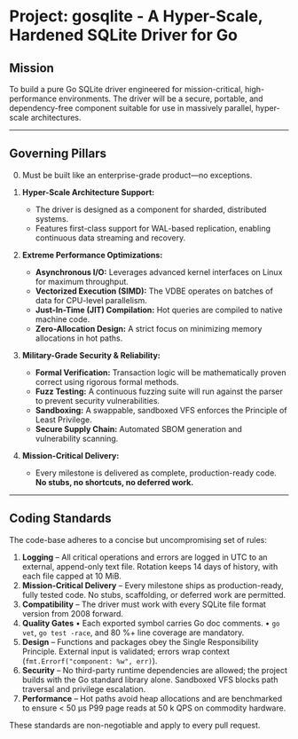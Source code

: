 # **Project: gosqlite - A Hyper-Scale, Hardened SQLite Driver for Go**

## **Mission**
To build a pure Go SQLite driver engineered for mission-critical, high-performance environments. The driver will be a secure, portable, and dependency-free component suitable for use in massively parallel, hyper-scale architectures.

---

## **Governing Pillars**
0. Must be built like an enterprise-grade product—no exceptions.

1.  **Hyper-Scale Architecture Support:**
    *   The driver is designed as a component for sharded, distributed systems.
    *   Features first-class support for WAL-based replication, enabling continuous data streaming and recovery.

2.  **Extreme Performance Optimizations:**
    *   **Asynchronous I/O:** Leverages advanced kernel interfaces on Linux for maximum throughput.
    *   **Vectorized Execution (SIMD):** The VDBE operates on batches of data for CPU-level parallelism.
    *   **Just-In-Time (JIT) Compilation:** Hot queries are compiled to native machine code.
    *   **Zero-Allocation Design:** A strict focus on minimizing memory allocations in hot paths.

3.  **Military-Grade Security & Reliability:**
    *   **Formal Verification:** Transaction logic will be mathematically proven correct using rigorous formal methods.
    *   **Fuzz Testing:** A continuous fuzzing suite will run against the parser to prevent security vulnerabilities.
    *   **Sandboxing:** A swappable, sandboxed VFS enforces the Principle of Least Privilege.
    *   **Secure Supply Chain:** Automated SBOM generation and vulnerability scanning.

4.  **Mission-Critical Delivery:**
    *   Every milestone is delivered as complete, production-ready code. **No stubs, no shortcuts, no deferred work.**

---

## **Coding Standards**

The code-base adheres to a concise but uncompromising set of rules:

1. **Logging** – All critical operations and errors are logged in UTC to an external, append-only text file.  Rotation keeps 14 days of history, with each file capped at 10 MiB.
2. **Mission-Critical Delivery** – Every milestone ships as production-ready, fully tested code.  No stubs, scaffolding, or deferred work are permitted.
3. **Compatibility** – The driver must work with every SQLite file format version from 2008 forward.
4. **Quality Gates**
   • Each exported symbol carries Go doc comments.
   • `go vet`, `go test -race`, and 80 %+ line coverage are mandatory.
5. **Design** – Functions and packages obey the Single Responsibility Principle.  External input is validated; errors wrap context (`fmt.Errorf("component: %w", err)`).
6. **Security** – No third-party runtime dependencies are allowed; the project builds with the Go standard library alone.  Sandboxed VFS blocks path traversal and privilege escalation.
7. **Performance** – Hot paths avoid heap allocations and are benchmarked to ensure < 50 µs P99 page reads at 50 k QPS on commodity hardware.

These standards are non-negotiable and apply to every pull request.